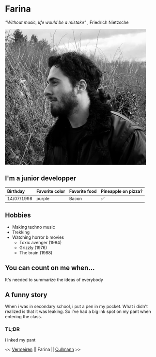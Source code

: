 # Farina

_"Without music, life would be a mistake"_ , Friedrich Nietzsche

![alt text](https://github.com/jeanmaFarina/markdown-challenge/blob/main/2022-02-01_11-55.png "Picture")

## I'm a junior developper

|Birthday  |Favorite color| Favorite food| Pineapple on pizza?|
|:---------------------|:------------------------------|:----|:---|
|14/07/1998            |purple  | Bacon | :white_check_mark: |

## Hobbies

- Making techno music
- Trekking
- Watching horror b movies
  - Toxic avenger (1984)
  - Grizzly (1976)
  - The brain (1988)

## You can count on me when...

It's needed to summarize the ideas of everybody

## A funny story

When i was in secondary school, i put a pen in my pocket. What i didn't realized is that it was leaking. So i've had a big ink spot on my pant when entering the class.

### TL;DR

i inked my pant

<< [Vermeiren](https://github.com/fabver82/markdown-challenge/blob/main/README.md) || Farina || [Cullmann](https://github.com/JerryCullmann/markdown-challenge/blob/main/README.md) >>
